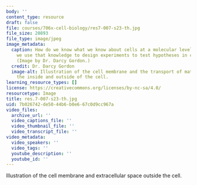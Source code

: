 ```yaml
---
body: ''
content_type: resource
draft: false
file: courses/706x-cell-biology/res7-007-s23-th.jpg
file_size: 20893
file_type: image/jpeg
image_metadata:
  caption: How do we know what we know about cells at a molecular level and how can
    we use that knowledge to design experiments to test hypotheses in cell biology?
    (Image by Dr. Darcy Gordon.)
  credit: Dr. Darcy Gordon
  image-alt: Illustration of the cell membrane and the transport of materials between
    the inside and outside of the cell.
learning_resource_types: []
license: https://creativecommons.org/licenses/by-nc-sa/4.0/
resourcetype: Image
title: res.7-007-s23-th.jpg
uid: 7b026742-de50-44b6-b0e6-67c0d9cc967a
video_files:
  archive_url: ''
  video_captions_file: ''
  video_thumbnail_file: ''
  video_transcript_file: ''
video_metadata:
  video_speakers: ''
  video_tags: ''
  youtube_description: ''
  youtube_id: ''
---
```

Illustration of the cell membrane and extracellular space outside the cell.